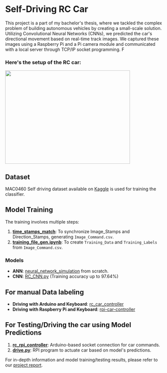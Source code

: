 # Self-Driving RC Car

This project is a part of my bachelor's thesis, where we tackled the complex problem of building autonomous vehicles by creating a small-scale solution. Utilizing Convolutional Neural Networks (CNNs), we predicted the car's directional movement based on real-time track images. We captured these images using a Raspberry Pi and a Pi camera module and communicated with a local server through TCP/IP socket programming. F

### Here's the setup of the RC car:

<img src="https://user-images.githubusercontent.com/28508641/132827867-7a36bdab-b07b-48af-a468-92ba462fd07b.JPG" width="400" height="300">

## Dataset

MAC0460 Self driving dataset available on [Kaggle](https://www.kaggle.com/c/mac0460-self-driving) is used for training the classifier.

## Model Training

The training involves multiple steps:
1. **[time_stamps_match](https://github.com/rupashi97/self-driving-rc-car/blob/master/time_stamps_match.py)**: To synchronize Image_Stamps and Direction_Stamps, generating `Image_Command.csv`.
2. **[training_file_gen.ipynb](https://github.com/rupashi97/self-driving-rc-car/blob/master/notebooks/training_file_gen.ipynb)**: To create `Training_Data` and `Training_Labels` from `Image_Command.csv`.

### Models
- **ANN**: [neural_network_simulation](https://github.com/rupashi97/self-driving-rc-car/blob/master/notebooks/neural_network_simulation.ipynb) from scratch.
- **CNN**: [RC_CNN.py](https://github.com/rupashi97/self-driving-rc-car/blob/master/RC_CNN.py) (Training accuracy up to 97.64%)

## For manual Data labeling
- **Driving with Arduino and Keyboard**: [rc_car_controller](https://github.com/rupashi97/self-driving-rc-car/blob/master/rc_car_controller.py)
- **Driving with Raspberry Pi and Keyboard**: [rpi-car-controller](https://github.com/rupashi97/self-driving-rc-car/blob/master/rpi-car-controller.py)

## For Testing/Driving the car using Model Predictions
1. **[rc_rpi_controller](https://github.com/rupashi97/self-driving-rc-car/blob/master/rc_rpi_controller.py)**: Arduino-based socket connection for car commands.
2. **[drive.py](https://github.com/rupashi97/self-driving-rc-car/blob/master/drive2.py)**: RPI program to actuate car based on model's predictions.


For in-depth information and model training/testing results, please refer to our [project report](https://github.com/rupashi97/self-driving-rc-car/blob/master/Major_Project_Report.pdf).
